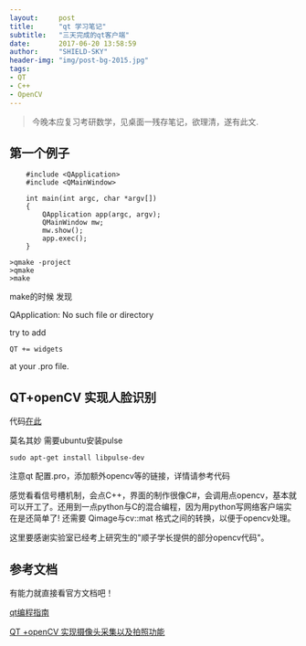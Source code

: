 ```yaml
---
layout:     post
title:      "qt 学习笔记"
subtitle:   "三天完成的qt客户端"
date:       2017-06-20 13:58:59
author:     "SHIELD-SKY"
header-img: "img/post-bg-2015.jpg"
tags:
- QT
- C++
- OpenCV
---
```


>今晚本应复习考研数学，见桌面一残存笔记，欲理清，遂有此文.

## 第一个例子

```
	#include <QApplication>
	#include <QMainWindow>

	int main(int argc, char *argv[])
	{
   		QApplication app(argc, argv);
    	QMainWindow mw;
    	mw.show();
    	app.exec();
	}
```

```
>qmake -project
>qmake 
>make
```



make的时候  发现

QApplication: No such file or directory

try to add

```
QT += widgets
```
at your .pro file.



## QT+openCV 实现人脸识别
代码[在此](https://github.com/SHIELD-SKY/FeceProject)


莫名其妙 需要ubuntu安装pulse

```
sudo apt-get install libpulse-dev
```

注意qt 配置.pro，添加额外opencv等的链接，详情请参考代码

感觉看看信号槽机制，会点C++，界面的制作很像C#，会调用点opencv，基本就可以开工了。还用到一点python与C的混合编程，因为用python写网络客户端实在是还简单了! 还需要 Qimage与cv::mat 格式之间的转换，以便于opencv处理。

这里要感谢实验室已经考上研究生的"顺子学长提供的部分opencv代码"。

## 参考文档
有能力就直接看官方文档吧！

[qt编程指南](https://qtguide.ustclug.org)

[QT +openCV 实现摄像头采集以及拍照功能](http://blog.csdn.net/llh318724/article/details/7007661)
